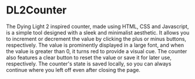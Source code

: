 # DL2Counter
The Dying Light 2 inspired counter, made using HTML, CSS and Javascript, is a simple tool designed with a sleek and minimalist aesthetic. It allows you to increment or decrement the value by clicking the plus or minus buttons, respectively. The value is prominently displayed in a large font, and when the value is greater than 0, it turns red to provide a visual cue. The counter also features a clear button to reset the value or save it for later use, respectively. The counter's state is saved locally, so you can always continue where you left off even after closing the page.
